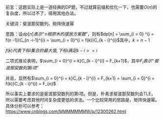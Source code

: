 前言：这题实际上是一道经典的DP题，不过就算前缀和优化一下，也需要$O(n)$的复杂度，所以过不了，得用其他办法。

关键词：斐波那契数列、矩阵快速幂

思路：设$dp[n]表示“n根原木的摆放方案数”$，则有$dp[n] = \sum_{i = 0} ^{i = f(n -1)}C_{n -i-1}^{i} = \sum_{i = 0}^{i = f(k)}C_{k - i}^{i}$其中，$k = n - 1$

$f(k)代表下标i集合的最大值,下标i满足k - i >= i$

二项式推论表明，$\sum_{i = 0}^{i = k}C_{k - i}^{i} = F_{k+1}$，其中$F_i表示“斐波那契数列第i项”$

并且，显然有$\sum_{i = 0}^{i = k}C_{k - i}^{i} = F_{k+1} = \sum_{i = 0}^{i = f(k)}C_{k - i}^{i} = F_{n}$

所以事实上要求的是斐波那契数列的第i项。但是，朴素求斐波那契数列会TLE，所以需要考虑其他时间复杂度更低的求法。一个比较常用的思路是，矩阵快速幂。具体分析可以参考：https://www.cnblogs.com/MMMMMMMW/p/12300262.html